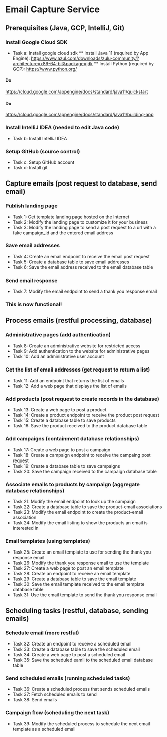 # Email Capture Service

## Prerequisites (Java, GCP, IntelliJ, Git)

### Install Google Cloud SDK

* Task a: Install google cloud sdk
** Install Java 11 (required by App Engine): https://www.azul.com/downloads/zulu-community/?architecture=x86-64-bit&package=jdk
** Install Python (required by GCP): https://www.python.org/

#### Do
https://cloud.google.com/appengine/docs/standard/java11/quickstart

#### Do
https://cloud.google.com/appengine/docs/standard/java11/building-app

### Install IntelliJ IDEA (needed to edit Java code)

* Task b: Install IntelliJ IDEA

### Setup GitHub (source control)
* Task c: Setup GitHub account
* Task d: Install git

## Capture emails (post request to database, send email)

### Publish landing page

* Task 1: Get template landing page hosted on the Internet
* Task 2: Modify the landing page to customize it for your business
* Task 3: Modify the landing page to send a post request to a url with a fake campaign_id and the entered email address

### Save email addresses

* Task 4: Create an email endpoint to receive the email post request
* Task 5: Create a database table to save email addresses
* Task 6: Save the email address received to the email database table

### Send email response

* Task 7: Modify the email endpoint to send a thank you response email

### This is now functional!

## Process emails (restful processing, database)

### Administrative pages (add authentication)

* Task 8: Create an administrative website for restricted access
* Task 9: Add authentication to the website for administrative pages
* Task 10: Add an administrative user account

### Get the list of email addresses (get request to return a list)

* Task 11: Add an endpoint that returns the list of emails
* Task 12: Add a web page that displays the list of emails

### Add products (post request to create records in the database)

* Task 13: Create a web page to post a product
* Task 14: Create a product endpoint to receive the product post request
* Task 15: Create a database table to save products
* Task 16: Save the product received to the product database table

### Add campaigns (containment database relationships)

* Task 17: Create a web page to post a campaign
* Task 18: Create a campaign endpoint to receive the campaing post request
* Task 19: Create a database table to save campaigns
* Task 20: Save the campaign received to the campaign database table

### Associate emails to products by campaign (aggregate database relationships)

* Task 21: Modify the email endpoint to look up the campaign
* Task 22: Create a database table to save the product-email associations
* Task 23: Modify the email endpoint to create the product-email association
* Task 24: Modify the email listing to show the products an email is interested in

### Email templates (using templates)

* Task 25: Create an email template to use for sending the thank you response email
* Task 26: Modify the thank you response email to use the template
* Task 27: Create a web page to post an email template
* Task 28: Create an endpoint to receive an email template
* Task 29: Create a database table to save the email template
* Task 30: Save the email template received to the email template database table
* Task 31: Use the email template to send the thank you response email

## Scheduling tasks (restful, database, sending emails)

### Schedule email (more restful)

* Task 32: Create an endpoint to receive a scheduled email
* Task 33: Create a database table to save the scheduled email
* Task 34: Create a web page to post a scheduled email
* Task 35: Save the scheduled eamil to the scheduled email database table

### Send scheduled emails (running scheduled tasks)

* Task 36: Create a scheduled process that sends scheduled emails
* Task 37: Fetch scheduled emails to send
* Task 38: Send emails

### Campaign flow (scheduling the next task)

* Task 39: Modify the scheduled process to schedule the next email template as a scheduled email
